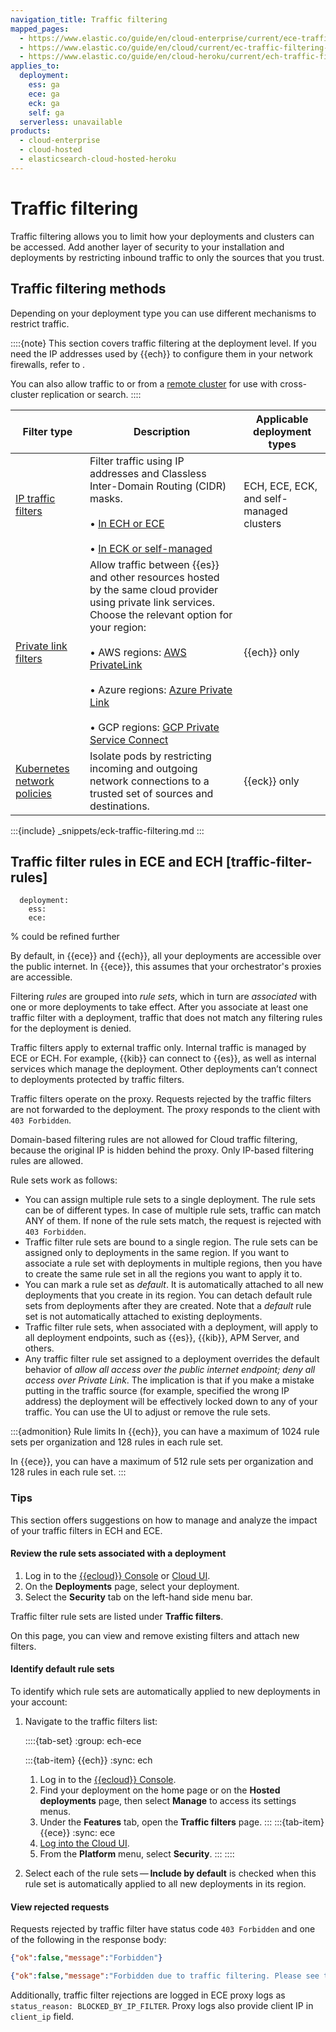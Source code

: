 ```yaml
---
navigation_title: Traffic filtering
mapped_pages:
  - https://www.elastic.co/guide/en/cloud-enterprise/current/ece-traffic-filtering-deployment-configuration.html
  - https://www.elastic.co/guide/en/cloud/current/ec-traffic-filtering-deployment-configuration.html
  - https://www.elastic.co/guide/en/cloud-heroku/current/ech-traffic-filtering-deployment-configuration.html
applies_to:
  deployment:
    ess: ga
    ece: ga
    eck: ga
    self: ga
  serverless: unavailable
products:
  - cloud-enterprise
  - cloud-hosted
  - elasticsearch-cloud-hosted-heroku
---
```


# Traffic filtering

Traffic filtering allows you to limit how your deployments and clusters can be accessed. Add another layer of security to your installation and deployments by restricting inbound traffic to only the sources that you trust.

## Traffic filtering methods

Depending on your deployment type you can use different mechanisms to restrict traffic.

::::{note}
This section covers traffic filtering at the deployment level. If you need the IP addresses used by {{ech}} to configure them in your network firewalls, refer to [](./elastic-cloud-static-ips.md).

You can also allow traffic to or from a [remote cluster](/deploy-manage/remote-clusters.md) for use with cross-cluster replication or search.
::::

| Filter type | Description | Applicable deployment types |
| --- | --- | --- |
| [IP traffic filters](ip-traffic-filtering.md) | Filter traffic using IP addresses and Classless Inter-Domain Routing (CIDR) masks.<br><br>• [In ECH or ECE](/deploy-manage/security/ip-filtering-cloud.md)<br><br>• [In ECK or self-managed](/deploy-manage/security/ip-filtering-basic.md) | ECH, ECE, ECK, and self-managed clusters |
| [Private link filters](/deploy-manage/security/private-link-traffic-filters.md) | Allow traffic between {{es}} and other resources hosted by the same cloud provider using private link services. Choose the relevant option for your region:<br><br>• AWS regions: [AWS PrivateLink](/deploy-manage/security/aws-privatelink-traffic-filters.md)<br><br>• Azure regions: [Azure Private Link](/deploy-manage/security/azure-private-link-traffic-filters.md)<br><br>• GCP regions: [GCP Private Service Connect](/deploy-manage/security/gcp-private-service-connect-traffic-filters.md) | {{ech}} only |
| [Kubernetes network policies](/deploy-manage/security/k8s-network-policies.md) | Isolate pods by restricting incoming and outgoing network connections to a trusted set of sources and destinations. | {{eck}} only |

:::{include} _snippets/eck-traffic-filtering.md
:::


## Traffic filter rules in ECE and ECH [traffic-filter-rules]
```{applies_to}
  deployment:
    ess:
    ece:
```

% could be refined further

By default, in {{ece}} and {{ech}}, all your deployments are accessible over the public internet. In {{ece}}, this assumes that your orchestrator's proxies are accessible.

Filtering *rules* are grouped into *rule sets*, which in turn are *associated* with one or more deployments to take effect. After you associate at least one traffic filter with a deployment, traffic that does not match any filtering rules for the deployment is denied.

Traffic filters apply to external traffic only. Internal traffic is managed by ECE or ECH. For example, {{kib}} can connect to {{es}}, as well as internal services which manage the deployment. Other deployments can’t connect to deployments protected by traffic filters.

Traffic filters operate on the proxy. Requests rejected by the traffic filters are not forwarded to the deployment. The proxy responds to the client with `403 Forbidden`.

Domain-based filtering rules are not allowed for Cloud traffic filtering, because the original IP is hidden behind the proxy. Only IP-based filtering rules are allowed.

Rule sets work as follows:

- You can assign multiple rule sets to a single deployment. The rule sets can be of different types. In case of multiple rule sets, traffic can match ANY of them. If none of the rule sets match, the request is rejected with `403 Forbidden`.
- Traffic filter rule sets are bound to a single region. The rule sets can be assigned only to deployments in the same region. If you want to associate a rule set with deployments in multiple regions, then you have to create the same rule set in all the regions you want to apply it to.
- You can mark a rule set as *default*. It is automatically attached to all new deployments that you create in its region. You can detach default rule sets from deployments after they are created. Note that a *default* rule set is not automatically attached to existing deployments.
- Traffic filter rule sets, when associated with a deployment, will apply to all deployment endpoints, such as {{es}}, {{kib}}, APM Server, and others.
- Any traffic filter rule set assigned to a deployment overrides the default behavior of *allow all access over the public internet endpoint; deny all access over Private Link*. The implication is that if you make a mistake putting in the traffic source (for example, specified the wrong IP address) the deployment will be effectively locked down to any of your traffic. You can use the UI to adjust or remove the rule sets.

:::{admonition} Rule limits
In {{ech}}, you can have a maximum of 1024 rule sets per organization and 128 rules in each rule set.

In {{ece}}, you can have a maximum of 512 rule sets per organization and 128 rules in each rule set.
:::

### Tips

This section offers suggestions on how to manage and analyze the impact of your traffic filters in ECH and ECE.

#### Review the rule sets associated with a deployment

1. Log in to the [{{ecloud}} Console](https://cloud.elastic.co?page=docs&placement=docs-body) or [Cloud UI](/deploy-manage/deploy/cloud-enterprise/log-into-cloud-ui.md).
2. On the **Deployments** page, select your deployment.
3. Select the **Security** tab on the left-hand side menu bar.

Traffic filter rule sets are listed under **Traffic filters**.

On this page, you can view and remove existing filters and attach new filters.

#### Identify default rule sets
To identify which rule sets are automatically applied to new deployments in your account:

1. Navigate to the traffic filters list:

    ::::{tab-set}
    :group: ech-ece

    :::{tab-item} {{ech}}
    :sync: ech
    1. Log in to the [{{ecloud}} Console](https://cloud.elastic.co?page=docs&placement=docs-body).
    2. Find your deployment on the home page or on the **Hosted deployments** page, then select **Manage** to access its settings menus.
    3. Under the **Features** tab, open the **Traffic filters** page.
    :::
    :::{tab-item} {{ece}}
    :sync: ece
    4. [Log into the Cloud UI](/deploy-manage/deploy/cloud-enterprise/log-into-cloud-ui.md).
    5. From the **Platform** menu, select **Security**.
    :::
    ::::

2. Select each of the rule sets — **Include by default** is checked when this rule set is automatically applied to all new deployments in its region.

#### View rejected requests

Requests rejected by traffic filter have status code `403 Forbidden` and one of the following in the response body:

```json
{"ok":false,"message":"Forbidden"}
```

```json
{"ok":false,"message":"Forbidden due to traffic filtering. Please see the Elastic documentation on Traffic Filtering for more information."}
```

Additionally, traffic filter rejections are logged in ECE proxy logs as `status_reason: BLOCKED_BY_IP_FILTER`. Proxy logs also provide client IP in `client_ip` field.